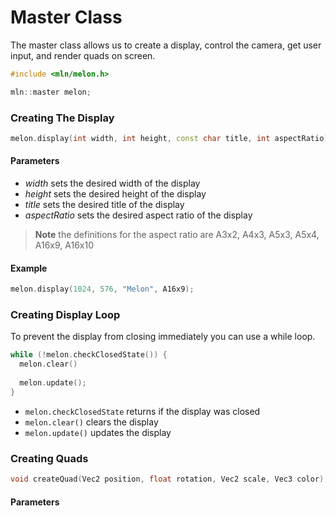 # Master Class
The master class allows us to create a display, control the camera, get user input, and render quads on screen.
```cpp
#include <mln/melon.h>

mln::master melon;
```
### Creating The Display
```cpp
melon.display(int width, int height, const char title, int aspectRatio);
```
#### Parameters
* _width_ sets the desired width of the display
* _height_ sets the desired height of the display
* _title_ sets the desired title of the display
* _aspectRatio_ sets the desired aspect ratio of the display
> **Note**
> the definitions for the aspect ratio are
> A3x2, A4x3, A5x3, A5x4, A16x9, A16x10
#### Example
```cpp
melon.display(1024, 576, "Melon", A16x9);
```
### Creating Display Loop
To prevent the display from closing immediately you can use a while loop.
```cpp
while (!melon.checkClosedState()) {
  melon.clear()
  
  melon.update();
}
```
* ```melon.checkClosedState``` returns if the display was closed
* ```melon.clear()``` clears the display
* ```melon.update()``` updates the display
### Creating Quads
```cpp
void createQuad(Vec2 position, float rotation, Vec2 scale, Vec3 color);
```
#### Parameters
